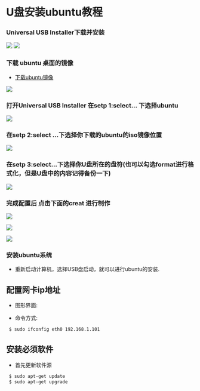 # U盘安装ubuntu教程

### Universal USB Installer下载并安装

![](img/inub001.jpg)
![](img/inub002.jpg)


### 下载 ubuntu 桌面的镜像

* [下载ubuntu镜像](http://www.ubuntu.com/desktop)

![](img/inub003.jpg)


### 打开Universal USB Installer 在setp 1:select... 下选择ubuntu

![](img/inub004.jpg)

### 在setp 2:select ...下选择你下载的ubuntu的iso镜像位置

![](img/inub005.jpg)

### 在setp 3:select...下选择你U盘所在的盘符(也可以勾选format进行格式化，但是U盘中的内容记得备份一下)

![](img/inub006.jpg)

### 完成配置后 点击下面的creat 进行制作

![](img/inub007.jpg)

![](img/inub008.jpg)

![](img/inub009.jpg)

### 安装ubuntu系统

* 重新启动计算机，选择USB盘启动，就可以进行ubuntu的安装.


## 配置网卡ip地址

* 图形界面:


* 命令方式:
```bash
 $ sudo ifconfig eth0 192.168.1.101
```


## 安装必须软件

* 首先更新软件源
```bash
 $ sudo apt-get update
 $ sudo apt-get upgrade
```

